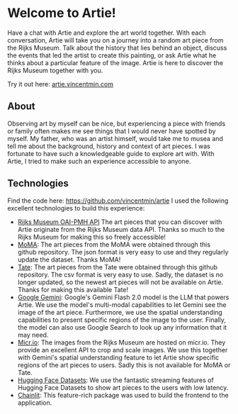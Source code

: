 # Welcome to Artie!

Have a chat with Artie and explore the art world together.
With each conversation, Artie will take you on a journey into a random art piece from the Rijks Museum.
Talk about the history that lies behind an object, discuss the events that led the artist to create this painting, or ask Artie what he thinks about a particular feature of the image.
Artie is here to discover the Rijks Museum together with you.

Try it out here: [artie.vincentmin.com](https://artie.vincentmin.com/)

## About

Observing art by myself can be nice, but experiencing a piece with friends or family often makes me see things that I would never have spotted by myself. My father, who was an artist himself, would take me to musea and tell me about the background, history and context of art pieces. I was fortunate to have such a knowledgeable guide to explore art with. With Artie, I tried to make such an experience accessible to anyone.

## Technologies

Find the code here: https://github.com/vincentmin/artie
I used the following excellent technologies to build this experience:

- [Rijks Museum OAI-PMH API](https://data.rijksmuseum.nl/docs/) The art pieces that you can discover with Artie originate from the Rijks Museum data API. Thanks so much to the Rijks Museum for making this so freely accessible!
- [MoMA](https://github.com/MuseumofModernArt/collection): The art pieces from the MoMA were obtained through this github repository. The json format is very easy to use and they regularly update the dataset. Thanks MoMA!
- [Tate](https://github.com/tategallery/collection): The art pieces from the Tate were obtained through this github repository. The csv format is very easy to use. Sadly, the dataset is no longer updated, so the newest art pieces will not be available on Artie. Thanks for making this available Tate!
- [Google Gemini](https://deepmind.google/technologies/gemini/flash/): Google's Gemini Flash 2.0 model is the LLM that powers Artie. We use the model's multi-modal capabilities to let Gemini see the image of the art piece. Furthermore, we use the spatial understanding capabilities to present specific regions of the image to the user. Finally, the model can also use Google Search to look up any information that it may need.
- [Micr.io](http://micr.io/): The images from the Rijks Museum are hosted on micr.io. They provide an excellent API to crop and scale images. We use this together with Gemini's spatial understanding feature to let Artie show specific regions of the art pieces to users. Sadly this is not available for MoMA or Tate.
- [Hugging Face Datasets](https://huggingface.co/datasets): We use the fantastic streaming features of Hugging Face Datasets to show art pieces to the users with low latency.
- [Chainlit](https://github.com/Chainlit/chainlit): This feature-rich package was used to build the frontend to the application.
